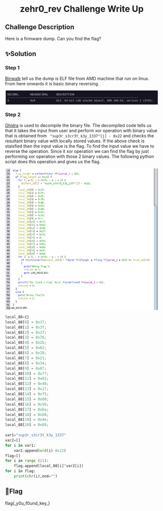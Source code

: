 #  <p align="center"> zehr0_rev Challenge Write Up

##  Challenge Description
Here is a firmware dump. Can you find the flag?

## ✨Solution
### Step 1
[Binwalk](https://en.kali.tools/?p=1634) tell us the dump is ELF file from AMD machine that run on linux.
From here onwards it is basic binary reversing.
<p align="center">
  <img width="500" align="center" src="binwalk.png" alt="Binwalk"/>
</p>

### Step 2
[Ghidra](https://ghidra-sre.org/) is used to decompile the binary file. The decompiled code tells us that it takes the input from user and perform 
xor operation with binary value that is obtained from ` "sup3r_s3cr3t_k3y_1337"[j] - 0x22` and checks the resultant binary value with locally stored values.
If the above check is staisfied then the input value is the flag. To find the input value we have to reverse the operation. Since it xor operation we can
find the flag by just performing xor operation with those 2 binary values. The following python script does this operation and gives us the flag.
<p align="center">
  <img width="500" align="center" src="ghidra.png" alt="Decompiled Code"/>
</p>

```python
local_88={}
local_88[0] = 0x37;
local_88[1] = 0x3f;
local_88[2] = 0x2f;
local_88[3] = 0x76;
local_88[4] = 0x2b;
local_88[5] = 0x62;
local_88[6] = 0x28;
local_88[7] = 0x21;
local_88[8] = 0x34;
local_88[9] = 0x0f;
local_88[10] = 0x77;
local_88[11] = 0x62;
local_88[12] = 0x48;
local_88[13] = 0x27;
local_88[14] = 0x75;
local_88[15] = 0x08;
local_88[16] = 0x56;
local_88[17] = 0x6a;
local_88[18] = 0x68;
local_88[19] = 0x4e;
local_88[20] = 0x68;

var1="sup3r_s3cr3t_k3y_1337"
var2=[]
for i in var1:
    var2.append(ord(i)-0x22)
flag=[]
for i in range (21):
    flag.append(local_88[i]^var2[i])
for i in flag:
    print(chr(i),end="")
```
##  🚩Flag
<p>
flag{_y0u_f0und_key_}
</p>

